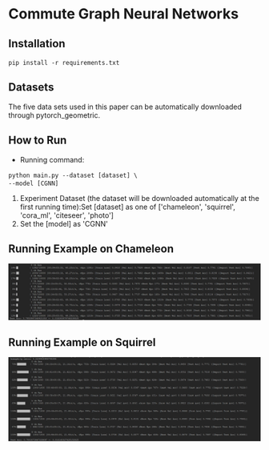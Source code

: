# Commute Graph Neural Networks

## Installation

```
pip install -r requirements.txt
```

## Datasets

The five data sets used in this paper can be automatically downloaded through pytorch_geometric.

## How to Run

- Running command:

```
python main.py --dataset [dataset] \
--model [CGNN]
```

1. Experiment Dataset (the dataset will be downloaded automatically at the first running time):Set [dataset] as one of ['chameleon', 'squirrel', 'cora_ml', 'citeseer', 'photo']
2. Set the [model] as 'CGNN'

## Running Example on Chameleon

![Running example](example.png)

## Running Example on Squirrel
![Running example](squirrel.png)
